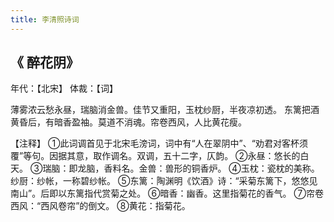 ```yaml
---
title: 李清照诗词
---
```


## 《 醉花阴》

年代：【北宋】 体裁：【词】

薄雾浓云愁永昼，瑞脑消金兽。佳节又重阳，玉枕纱厨，半夜凉初透。
东篱把酒黄昏后，有暗香盈袖。莫道不消魂。帘卷西风，人比黄花瘦。

【注释】
①此词调首见于北宋毛滂词，词中有“人在翠阴中”、“劝君对客杯须覆”等句。因据其意，取作调名。双调，五十二字，仄韵。
②永昼：悠长的白天。
③瑞脑：即龙脑，香料名。金兽：兽形的铜香炉。
④玉枕：瓷枕的美称。纱厨：纱帐，一称碧纱帐。
⑤东篱：陶渊明《饮酒》诗：“采菊东篱下，悠悠见南山”。后即以东篱指代赏菊之处。
⑥暗香：幽香。这里指菊花的香气。
⑦帘卷西风：“西风卷帘”的倒文。
⑧黄花：指菊花。
